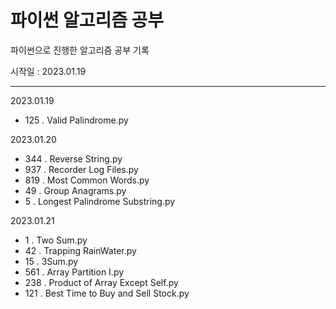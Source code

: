 # 파이썬 알고리즘 공부
파이썬으로 진행한 알고리즘 공부 기록

시작일 : 2023.01.19
***
2023.01.19
- 125 . Valid Palindrome.py

2023.01.20
- 344 . Reverse String.py
- 937 . Recorder Log Files.py
- 819 . Most Common Words.py
- 49 . Group Anagrams.py
- 5 . Longest Palindrome Substring.py

2023.01.21
- 1 . Two Sum.py
- 42 . Trapping RainWater.py
- 15 . 3Sum.py
- 561 . Array Partition I.py
- 238 . Product of Array Except Self.py
- 121 . Best Time to Buy and Sell Stock.py